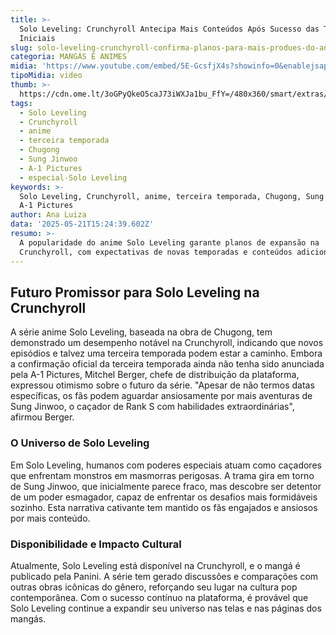 ```yaml
---
title: >-
  Solo Leveling: Crunchyroll Antecipa Mais Conteúdos Após Sucesso das Temporadas
  Iniciais
slug: solo-leveling-crunchyroll-confirma-planos-para-mais-produes-do-anime
categoria: MANGÁS E ANIMES
midia: 'https://www.youtube.com/embed/5E-GcsfjX4s?showinfo=0&enablejsapi=1'
tipoMidia: video
thumb: >-
  https://cdn.ome.lt/3oGPyQkeO5caJ73iWXJa1bu_FfY=/480x360/smart/extras/conteudos/omelete_THUMB_-_2025-05-21T113019.031.png
tags:
  - Solo Leveling
  - Crunchyroll
  - anime
  - terceira temporada
  - Chugong
  - Sung Jinwoo
  - A-1 Pictures
  - especial-Solo Leveling
keywords: >-
  Solo Leveling, Crunchyroll, anime, terceira temporada, Chugong, Sung Jinwoo,
  A-1 Pictures
author: Ana Luiza
data: '2025-05-21T15:24:39.602Z'
resumo: >-
  A popularidade do anime Solo Leveling garante planos de expansão na
  Crunchyroll, com expectativas de novas temporadas e conteúdos adicionais.
---
```


## Futuro Promissor para Solo Leveling na Crunchyroll

A série anime Solo Leveling, baseada na obra de Chugong, tem demonstrado um desempenho notável na Crunchyroll, indicando que novos episódios e talvez uma terceira temporada podem estar a caminho. Embora a confirmação oficial da terceira temporada ainda não tenha sido anunciada pela A-1 Pictures, Mitchel Berger, chefe de distribuição da plataforma, expressou otimismo sobre o futuro da série. "Apesar de não termos datas específicas, os fãs podem aguardar ansiosamente por mais aventuras de Sung Jinwoo, o caçador de Rank S com habilidades extraordinárias", afirmou Berger.

### O Universo de Solo Leveling

Em Solo Leveling, humanos com poderes especiais atuam como caçadores que enfrentam monstros em masmorras perigosas. A trama gira em torno de Sung Jinwoo, que inicialmente parece fraco, mas descobre ser detentor de um poder esmagador, capaz de enfrentar os desafios mais formidáveis sozinho. Esta narrativa cativante tem mantido os fãs engajados e ansiosos por mais conteúdo.

### Disponibilidade e Impacto Cultural

Atualmente, Solo Leveling está disponível na Crunchyroll, e o mangá é publicado pela Panini. A série tem gerado discussões e comparações com outras obras icônicas do gênero, reforçando seu lugar na cultura pop contemporânea. Com o sucesso contínuo na plataforma, é provável que Solo Leveling continue a expandir seu universo nas telas e nas páginas dos mangás.
